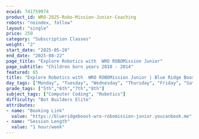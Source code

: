 ```yaml
---
ecwid: 741759974
product_id: WRO-2025-Robo-Mission-Junior-Coaching
robots: "noindex, follow"
layout: "single"
price: 259
category: "Subscription Classes"
weight: "2"
start_date: "2025-05-20"
end_date: "2025-08-22"
page_title: "Explore Robotics with  WRO ROBOMission Junior"
page_subtitle: "Children born years 2010 - 2014"
featured: 65
title: "Explore Robotics with  WRO ROBOMission Junior | Blue Ridge Boost"
day_tags: ["Monday", "Tuesday", "Wednesday", "Thursday", "Friday", "Saturday", "Sunday"]
grade_tags: ["5th","6th","7th","8th"]
subject_tags: ["Computer Coding", "Robotics"]
difficulty: "Bot Builders Elite"
attributes:
- name: "Booking Link"
  value: "https://blueridgeboost-wro-robomission-junior.youcanbook.me"
- name: "Session Length"
  value: "1 hour/week"
---
```

